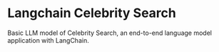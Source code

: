 # Langchain Celebrity Search
 Basic LLM model of Celebrity Search, an end-to-end language model application with LangChain.
